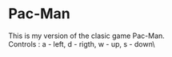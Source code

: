 # Pac-Man
This is my version of the clasic game Pac-Man.\
Controls : a - left, d - rigth, w - up, s - down\
